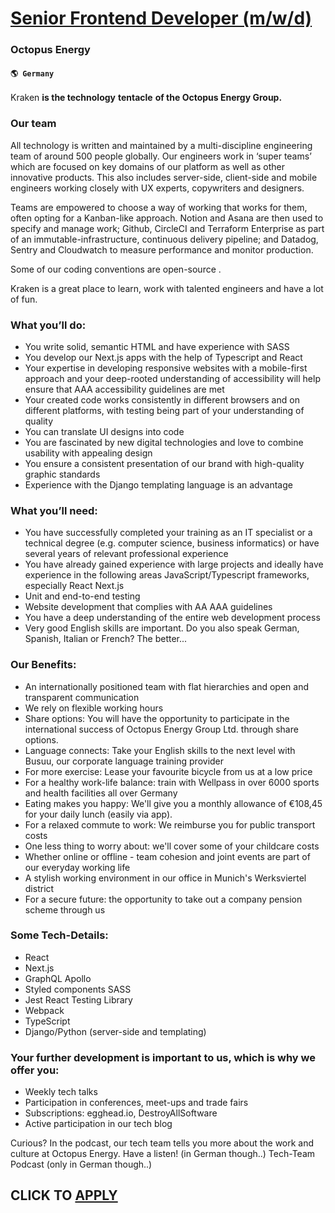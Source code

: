 # [Senior Frontend Developer (m/w/d)](https://www.remotewlb.com/apply/senior-frontend-developer-m-w-d-81137)  
### Octopus Energy  
#### `🌎 Germany`  

Kraken **is the technology** **tentacle** **of the Octopus Energy Group.**

### Our team

All technology is written and maintained by a multi-discipline engineering team of around 500 people globally. Our engineers work in ‘super teams’ which are focused on key domains of our platform as well as other innovative products. This also includes server-side, client-side and mobile engineers working closely with UX experts, copywriters and designers.

Teams are empowered to choose a way of working that works for them, often opting for a Kanban-like approach. Notion and Asana are then used to specify and manage work; Github, CircleCI and Terraform Enterprise as part of an immutable-infrastructure, continuous delivery pipeline; and Datadog, Sentry and Cloudwatch to measure performance and monitor production.

Some of our coding conventions are open-source .

Kraken is a great place to learn, work with talented engineers and have a lot of fun.

### What you’ll do:

  * You write solid, semantic HTML and have experience with SASS
  * You develop our Next.js apps with the help of Typescript and React
  * Your expertise in developing responsive websites with a mobile-first approach and your deep-rooted understanding of accessibility will help ensure that AAA accessibility guidelines are met
  * Your created code works consistently in different browsers and on different platforms, with testing being part of your understanding of quality
  * You can translate UI designs into code
  * You are fascinated by new digital technologies and love to combine usability with appealing design
  * You ensure a consistent presentation of our brand with high-quality graphic standards
  * Experience with the Django templating language is an advantage

### What you’ll need:

  * You have successfully completed your training as an IT specialist or a technical degree (e.g. computer science, business informatics) or have several years of relevant professional experience
  * You have already gained experience with large projects and ideally have experience in the following areas JavaScript/Typescript frameworks, especially React Next.js
  * Unit and end-to-end testing
  * Website development that complies with AA AAA guidelines
  * You have a deep understanding of the entire web development process 
  * Very good English skills are important. Do you also speak German, Spanish, Italian or French? The better...

### Our Benefits:

  * An internationally positioned team with flat hierarchies and open and transparent communication
  * We rely on flexible working hours
  * Share options: You will have the opportunity to participate in the international success of Octopus Energy Group Ltd. through share options.
  * Language connects: Take your English skills to the next level with Busuu, our corporate language training provider
  * For more exercise: Lease your favourite bicycle from us at a low price
  * For a healthy work-life balance: train with Wellpass in over 6000 sports and health facilities all over Germany
  * Eating makes you happy: We'll give you a monthly allowance of €108,45 for your daily lunch (easily via app).
  * For a relaxed commute to work: We reimburse you for public transport costs
  * One less thing to worry about: we'll cover some of your childcare costs
  * Whether online or offline - team cohesion and joint events are part of our everyday working life
  * A stylish working environment in our office in Munich's Werksviertel district
  * For a secure future: the opportunity to take out a company pension scheme through us

### Some Tech-Details:

  * React
  * Next.js
  * GraphQL Apollo
  * Styled components SASS
  * Jest React Testing Library
  * Webpack
  * TypeScript
  * Django/Python (server-side and templating)

### Your further development is important to us, which is why we offer you:

  * Weekly tech talks
  * Participation in conferences, meet-ups and trade fairs
  * Subscriptions: egghead.io, DestroyAllSoftware
  * Active participation in our tech blog

Curious? In the podcast, our tech team tells you more about the work and culture at Octopus Energy. Have a listen! (in German though..) Tech-Team Podcast (only in German though..)

  
## CLICK TO [APPLY](https://www.remotewlb.com/apply/senior-frontend-developer-m-w-d-81137)

